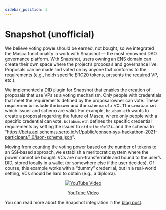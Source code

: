 ```yaml
---
sidebar_position: 3
---
```


# Snapshot (unofficial)

We believe voting power should be earned, not bought, so we integrated the Masca functionality to work with Snapshot — the most renowned DAO governance platform. With Snapshot, users owning an ENS domain can create their own space where the project’s proposals and governance live. Proposals can be made and voted on by anyone that conforms to the requirements (e.g., holds specific ERC20 tokens, presents the required VP, etc.).

We implemented a DID plugin for Snapshot that enables the creation of proposals that use VPs as a voting mechanism. Only people with credentials that meet the requirements defined by the proposal owner can vote. These requirements include the issuer and the schema of a VC. The creators set which issuer and schema are valid. For example, `bclabum.eth` wants to create a proposal regarding the future of Masca, where only people with a specific credential can vote. `bclabum.eth` defines the specific credential requirements by setting the issuer to `did:ethr:0x123…` and the schema to “https://beta.api.schemas.serto.id/v1/public/consen-sys-hackathon-2021-participant/1.0/json-schema.json".

Moving from counting the voting power based on the number of tokens to an SSI-based approach, we establish a meritocratic system where the power cannot be bought. VCs are non-transferrable and bound to the user’s DID, stored locally in a wallet (or somewhere else if the user decides). Of course, this example works with a “dummy” credential, but in a real-world setting, VCs should be hard to obtain (e.g., a diploma).

<center>

[![YouTube Video](https://img.youtube.com/vi/Pz1M2a-LsXw/0.jpg)](https://www.youtube.com/watch?v=Pz1M2a-LsXw)

[YouTube Video](https://www.youtube.com/watch?v=Pz1M2a-LsXw)

</center>

You can read more about the Snapshot integration in the [blog post](https://medium.com/@blockchainlabum/its-time-to-prove-your-worth-in-dao-ssi-using-metamask-snaps-part-2-3-17eb98678054).
